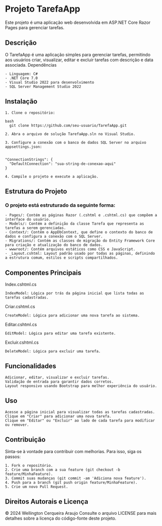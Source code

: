 # Projeto TarefaApp

Este projeto é uma aplicação web desenvolvida em ASP.NET Core Razor Pages para gerenciar tarefas.

## Descrição

O TarefaApp é uma aplicação simples para gerenciar tarefas, permitindo aos usuários criar, visualizar, editar e excluir tarefas com descrição e data associada.
Dependências

    - Linguagem: C#
    - .NET Core 7.0
    - Visual Studio 2022 para desenvolvimento
    - SQL Server Management Studio 2022

## Instalação

    1. Clone o repositório:

    bash
      git clone https://github.com/seu-usuario/TarefaApp.git

    2. Abra o arquivo de solução TarefaApp.sln no Visual Studio.

    3. Configure a conexão com o banco de dados SQL Server no arquivo appsettings.json:


    "ConnectionStrings": {
      "DefaultConnection": "sua-string-de-conexao-aqui"
    }

    4. Compile o projeto e execute a aplicação.

## Estrutura do Projeto
### O projeto está estruturado da seguinte forma:

    - Pages/: Contém as páginas Razor (.cshtml e .cshtml.cs) que compõem a interface do usuário.
    - Models/: Contém a definição da classe Tarefa que representa as tarefas a serem gerenciadas.
    - Context/: Contém o AppDbContext, que define o contexto do banco de dados e configura a conexão com o SQL Server.
    - Migrations/: Contém as classes de migração do Entity Framework Core para criação e atualização do banco de dados.
    - wwwroot/: Contém arquivos estáticos como CSS e JavaScript.
    - _Layout.cshtml: Layout padrão usado por todas as páginas, definindo a estrutura comum, estilos e scripts compartilhados.

## Componentes Principais
Index.cshtml.cs

    IndexModel: Lógica por trás da página inicial que lista todas as tarefas cadastradas.

Criar.cshtml.cs

    CreateModel: Lógica para adicionar uma nova tarefa ao sistema.

Editar.cshtml.cs

    EditModel: Lógica para editar uma tarefa existente.

Excluir.cshtml.cs

    DeleteModel: Lógica para excluir uma tarefa.

## Funcionalidades

    Adicionar, editar, visualizar e excluir tarefas.
    Validação de entrada para garantir dados corretos.
    Layout responsivo usando Bootstrap para melhor experiência do usuário.

## Uso

    Acesse a página inicial para visualizar todas as tarefas cadastradas.
    Clique em "Criar" para adicionar uma nova tarefa.
    Clique em "Editar" ou "Excluir" ao lado de cada tarefa para modificar ou remover.

## Contribuição
Sinta-se à vontade para contribuir com melhorias. Para isso, siga os passos:

    1. Fork o repositório.
    2. Crie uma branch com a sua feature (git checkout -b feature/MinhaFeature).
    3. Commit suas mudanças (git commit -am 'Adiciona nova feature').
    4. Push para a branch (git push origin feature/MinhaFeature).
    5. Crie um novo Pull Request.

## Direitos Autorais e Licença

© 2024 Wellington Cerqueira Araujo
Consulte o arquivo LICENSE para mais detalhes sobre a licença do código-fonte deste projeto.

